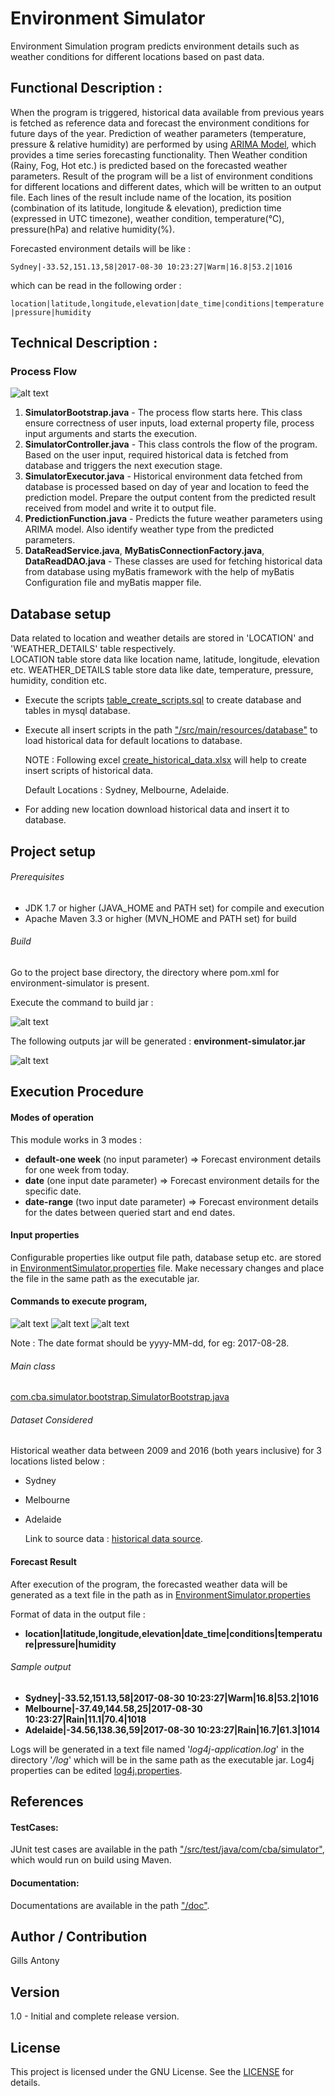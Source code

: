 # Environment Simulator

Environment Simulation program predicts environment details such as weather conditions for different locations based on past data.

## Functional Description :
When the program is triggered, historical data available from previous years is fetched as reference data and forecast the environment conditions for future days of the year. Prediction of weather parameters (temperature, pressure & relative humidity) are performed by using [ARIMA Model](https://github.com/Workday/timeseries-forecast), which provides a time series forecasting functionality. Then Weather condition (Rainy, Fog, Hot etc.) is predicted based on the forecasted weather parameters. Result of the program will be a list of environment conditions for different locations and different dates, which will be written to an output file. Each lines of the result include name of the location, its position (combination of its latitude, longitude & elevation), prediction time (expressed in UTC timezone), weather condition, temperature(°C), pressure(hPa) and relative humidity(%).

Forecasted environment details will be like : 

```Sydney|-33.52,151.13,58|2017-08-30 10:23:27|Warm|16.8|53.2|1016```

which can be read in the following order :
 
```location|latitude,longitude,elevation|date_time|conditions|temperature|pressure|humidity```


## Technical Description :

### Process Flow
![alt text](environment-simulator/src/main/resources/images/Workflow_Diagram.png)

1. **SimulatorBootstrap.java** - The process flow starts here. This class ensure correctness of user inputs, load external property file, process input arguments and starts the execution. 
2. **SimulatorController.java** - This class controls the flow of the program. Based on the user input, required historical data is fetched from database and triggers the next execution stage.
3. **SimulatorExecutor.java** - Historical environment data fetched from database is processed based on day of year and location to feed the prediction model. Prepare the output content from the predicted result received from model and write it to output file.
4. **PredictionFunction.java** - Predicts the future weather parameters using ARIMA model. Also identify weather type from the predicted parameters.
5. **DataReadService.java**, **MyBatisConnectionFactory.java**, **DataReadDAO.java** - These classes are used for fetching historical data from database using myBatis framework with the help of myBatis Configuration file and myBatis mapper file.

## Database setup

Data related to location and weather details are stored in 'LOCATION' and 'WEATHER_DETAILS' table respectively.</br>
LOCATION table store data like location name, latitude, longitude, elevation etc.
WEATHER_DETAILS table store data like date, temperature, pressure, humidity, condition etc.

- Execute the scripts [table_create_scripts.sql](/environment-simulator/src/main/resources/log4j.properties) to create database and tables in mysql database.</br>
- Execute all insert scripts in the path ["/src/main/resources/database"](/environment-simulator/src/main/resources/database) to load historical data for default locations to database.</br>

	NOTE : Following excel [create_historical_data.xlsx](/environment-simulator/src/main/resources/database/create_historical_data.xlsx) will help to create insert
	scripts of historical data.

	Default Locations : Sydney, Melbourne, Adelaide.
	
- For adding new location download historical data and insert it to database.

## Project setup

###### Prerequisites

- JDK 1.7 or higher (JAVA_HOME and PATH set) for compile and execution
- Apache Maven 3.3 or higher (MVN_HOME and PATH set) for build


###### Build
Go to the project base directory, the directory where pom.xml for environment-simulator is present.

Execute the command to build jar :

![alt text](environment-simulator/src/main/resources/images/maven_install.png)

The following outputs jar will be generated :  **environment-simulator.jar**

![alt text](environment-simulator/src/main/resources/images/maven_install_skip_test.png)


## Execution Procedure

####  Modes of operation

This module works in 3 modes :

- **default-one week** (no input parameter)	=> Forecast environment details for one week from today.
- **date** (one input date parameter)		=> Forecast environment details for the specific date.
- **date-range** (two input date parameter)	=> Forecast environment details for the dates between queried start and end dates.

#### Input properties

Configurable properties like output file path, database setup etc. are stored in [EnvironmentSimulator.properties](/environment-simulator/src/main/resources/properties/EnvironmentSimulator.properties) file.
Make necessary changes and place the file in the same path as the executable jar.

#### Commands to execute program,

![alt text](environment-simulator/src/main/resources/images/run_no_args.png)
![alt text](environment-simulator/src/main/resources/images/run_one_args.png)
![alt text](environment-simulator/src/main/resources/images/run_two_args.png)

Note : The date format should be yyyy-MM-dd, for eg: 2017-08-28.

###### Main class

[com.cba.simulator.bootstrap.SimulatorBootstrap.java](environment-simulator/src/main/java/com/cba/simulator/bootstrap/SimulatorBootstrap.java)

###### Dataset Considered

Historical weather data between 2009 and 2016 (both years inclusive) for 3 locations listed below :

- Sydney
- Melbourne
- Adelaide

	Link to source data : [historical data source](https://www.wunderground.com/history/).

#### Forecast Result

After execution of the program, the forecasted weather data will be generated as a text file in the path as in [EnvironmentSimulator.properties](/environment-simulator/src/main/resources/properties/EnvironmentSimulator.properties)

Format of data in the output file : 
- **location|latitude,longitude,elevation|date_time|conditions|temperature|pressure|humidity**

###### Sample output

-  **Sydney|-33.52,151.13,58|2017-08-30 10:23:27|Warm|16.8|53.2|1016**
-  **Melbourne|-37.49,144.58,25|2017-08-30 10:23:27|Rain|11.1|70.4|1018**
-  **Adelaide|-34.56,138.36,59|2017-08-30 10:23:27|Rain|16.7|61.3|1014**

Logs will be generated in a text file named '*log4j-application.log*' in the directory '*/log*' which will be in the same path as the executable jar. Log4j properties can be edited [log4j.properties](environment-simulator/src/main/resources/log4j.properties).


## References
#### TestCases:

JUnit test cases are available in the path ["/src/test/java/com/cba/simulator"](environment-simulator/src/test/java/com/cba/simulator), which would run on build using Maven.

#### Documentation:

Documentations are available in the path ["/doc"](environment-simulator/doc/).

## Author / Contribution

Gills Antony

## Version

1.0 - Initial and complete release version.

## License

This project is licensed under the GNU License. See the [LICENSE](/LICENSE) for details.
